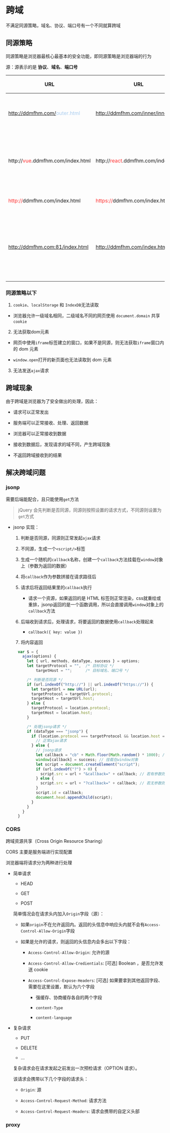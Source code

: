 # 跨域

不满足同源策略，域名、协议、端口号有一个不同就算跨域

## 同源策略

同源策略是浏览器最核心最基本的安全功能，即同源策略是浏览器端的行为

源：源表示的是 **协议**、**域名**、**端口号**

URL | URL | 结果| 原因
---|---|---|---|
http://ddmfhm.com/<font color="#abcdef">outer.html</font> | http://ddmfhm.com/inner/inner.html | 同源 | 路径不同也视为同源
http://<font color="#ff3333">vue</font>.ddmfhm.com/index.html | http://<font color="#ff3333">react</font>.ddmfhm.com/index.html | 不同源 | 域名不同（二级域名也要相同）
<font color="#ff3333">http://</font>ddmfhm.com/index.html | <font color="#ff3333">https://</font>ddmfhm.com/index.html | 不同源 | 协议不同
http://ddmfhm.com:81/index.html | http://ddmfhm.com/index.html | 不同源 | http协议不写明端口号，默认80端口

### 同源策略以下

1. `cookie`、`localStorage` 和 `IndexDB`无法读取

  - 浏览器允许一级域名相同，二级域名不同的网页使用 `document.domain` 共享`cookie`

2. 无法获取dom元素

  - 网页中使用`iframe`标签建立的窗口，如果不是同源，则无法获取`iframe`窗口内的 dom 元素

  - `window.open`打开的新页面也无法读取到 dom 元素

3. 无法发送`ajax`请求

## 跨域现象

由于跨域是浏览器为了安全做出的处理，因此：

- 请求可以正常发出

- 服务端可以正常接收、处理、返回数据

- 浏览器可以正常接收到数据

- 接收到数据后，发现请求的域不同，产生跨域现象

- 不返回跨域接收到的结果

## 解决跨域问题

### jsonp

需要后端能配合，且只能使用`get`方法

> jQuery 会先判断是否同源，同源则按照设置的请求方式，不同源则设置为`get`方式

- jsonp 实现：

  1. 判断是否同源，同源则正常发起`ajax`请求

  2. 不同源，生成一个`<script/>`标签

  3. 生成一个随机的`callback`名称，创建一个`callback`方法挂载在`window`对象上（参数为返回的数据）

  4. 将`callback`作为参数拼接在请求路径后

  5. 请求后将返回结果里的`callback`执行
    
     - 请求一个资源，如果返回的是 HTML 标签则正常渲染，css就重绘或重排，jsonp返回的是一个函数调用，所以会直接调用`window`对象上的`callback`方法
  
  6. 后端收到请求后，处理请求，将要返回的数据使用`callback`处理起来

     - `callback({ key: value })`

  7. 将内容返回

  ```js
    var $ = {
      ajax(options) {
        let { url, methods, dataType, success } = options;
        let targetProtocol = "",  /* 目标协议 */
            targetHost = "";      /* 目标域名、端口号 */

        /* 判断是否同源 */
        if (url.indexOf("http://") || url.indexOf("https://")) {
          let targetUrl = new URL(url);
          targetProtocol = targetUrl.protocol;
          targetHost = targetUrl.host;
        } else {
          targetProtocol = location.protocol;
          targetHost = location.host;
        }

        /* 处理jsonp请求 */
        if (dataType === "jsonp") {
          if (location.protocol === targetProtocol && location.host === targetHost) {
            // 正常ajax请求
          } else {
            // jsonp请求
            let callback = "cb" + Math.floor(Math.random() * 1000); // 生成随机的callback函数名称
            window[callback] = success; // 挂载在window对象
            let script = document.createElement("script");
            if (url.indexOf("?") > 0) {
              script.src = url + "&callback=" + callback; // 若有参数则在参数后面拼接callback
            } else {
              script.src = url + "?callback=" + callback; // 若无参数则在参数后面添加callback
            }
            script.id = callback;
            document.head.appendChild(script);
          }
        }
      }
    } 
  ```

### CORS

跨域资源共享（Cross Origin Resource Sharing）

CORS 主要是服务端进行实现配置

浏览器端将请求分为两种进行处理

- 简单请求

  - HEAD

  - GET

  - POST

  简单情况会在请求头内加入`Origin`字段（源）：

  - 如果`origin`不在允许返回内。返回的头信息中响应头内就不会有`Access-Control-Allow-Origin`字段

  - 如果是允许的请求，则返回的头信息内会多出以下字段：

    - `Access-Control-Allow-Origin`: 允许的源

    - `Access-Control-Allow-Credientials`: [可选] Boolean ，是否允许发送 cookie

    - `Access-Control-Expose-Headers`: [可选] 如果要拿到其他返回字段、需要在这里设置，默认为六个字段

      - 强缓存、协商缓存各自的两个字段

      - `content-Type`

      - `content-language`
  
- 复杂请求

  - PUT

  - DELETE

  - ...

  复杂请求会在请求发起之前发出一次预检请求（OPTION 请求）。

  该请求会携带以下几个字段的请求头：

    - `Origin`: 源

    - `Access-Control-Request-Method`: 请求方法

    - `Access-Control-Request-Headers`: 请求会携带的自定义头部

### proxy


